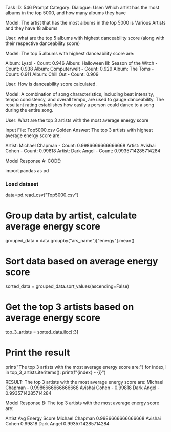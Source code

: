 Task ID: 546
Prompt Category:
Dialogue:
User:
Which artist has the most albums in the top 5000, and how many albums they have

Model:
The artist that has the most albums in the top 5000 is Various Artists and they have 18 albums

User:
what are the top 5 albums with highest danceability score (along with their respective danceability score)

Model:
The top 5 albums with highest danceability score are:

Album: Lysol - Count: 0.946
Album: Halloween III: Season of the Witch - Count: 0.938
Album: Computerwelt - Count: 0.929
Album: The Toms - Count: 0.911
Album: Chill Out - Count: 0.909

User:
How is danceability score calculated.

Model:
A combination of song characteristics, including beat intensity, tempo consistency, and overall tempo, are used to gauge danceability.
The resultant rating establishes how easily a person could dance to a song during the entire song.

User:
What are the top 3 artists with the most average energy score

Input File: Top5000.csv
Golden Answer:
The top 3 artists with highest average energy score are:

Artist: Michael Chapman - Count: 0.9986666666666668
Artist: Avishai Cohen - Count: 0.99818
Artist: Dark Angel - Count: 0.9935714285714284

Model Response A:
CODE:

import pandas as pd

### Load dataset

data=pd.read_csv("Top5000.csv")

# Group data by artist, calculate average energy score

grouped_data = data.groupby("ars_name")["energy"].mean()

# Sort data based on average energy score

sorted_data = grouped_data.sort_values(ascending=False)

# Get the top 3 artists based on average energy score

top_3_artists = sorted_data.iloc[:3]

# Print the result

print("The top 3 artists with the most average energy score are:")
for index,i in top_3_artists.iteritems():
print(f"{index} - {i}")

RESULT:
The top 3 artists with the most average energy score are:
Michael Chapman - 0.9986666666666668
Avishai Cohen - 0.99818
Dark Angel - 0.9935714285714284

Model Response B:
The top 3 artists with the most average energy score are:

Artist Avg Energy Score
Michael Chapman 0.9986666666666668
Avishai Cohen 0.99818
Dark Angel 0.9935714285714284
